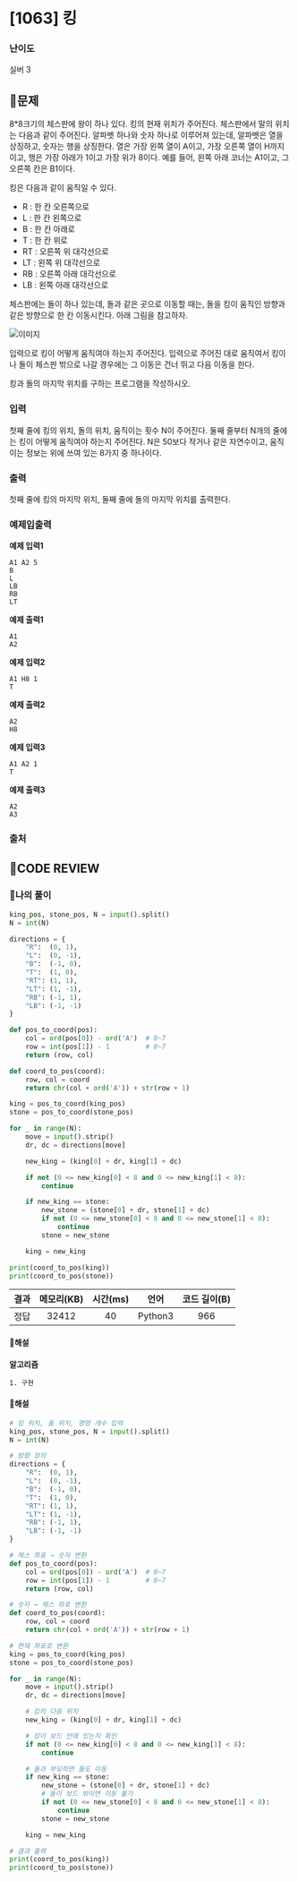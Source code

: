 # [1063] 킹

### **난이도**
실버 3
## **📝문제**
8*8크기의 체스판에 왕이 하나 있다. 킹의 현재 위치가 주어진다. 체스판에서 말의 위치는 다음과 같이 주어진다. 알파벳 하나와 숫자 하나로 이루어져 있는데, 알파벳은 열을 상징하고, 숫자는 행을 상징한다. 열은 가장 왼쪽 열이 A이고, 가장 오른쪽 열이 H까지 이고, 행은 가장 아래가 1이고 가장 위가 8이다. 예를 들어, 왼쪽 아래 코너는 A1이고, 그 오른쪽 칸은 B1이다.

킹은 다음과 같이 움직일 수 있다.

- R : 한 칸 오른쪽으로
- L : 한 칸 왼쪽으로
- B : 한 칸 아래로
- T : 한 칸 위로
- RT : 오른쪽 위 대각선으로
- LT : 왼쪽 위 대각선으로
- RB : 오른쪽 아래 대각선으로
- LB : 왼쪽 아래 대각선으로

체스판에는 돌이 하나 있는데, 돌과 같은 곳으로 이동할 때는, 돌을 킹이 움직인 방향과 같은 방향으로 한 칸 이동시킨다. 아래 그림을 참고하자.

![이미지](https://upload.acmicpc.net/259549ad-b275-48a1-91f7-197a7ce72a23/-/preview/)

입력으로 킹이 어떻게 움직여야 하는지 주어진다. 입력으로 주어진 대로 움직여서 킹이나 돌이 체스판 밖으로 나갈 경우에는 그 이동은 건너 뛰고 다음 이동을 한다.

킹과 돌의 마지막 위치를 구하는 프로그램을 작성하시오.
### **입력**
첫째 줄에 킹의 위치, 돌의 위치, 움직이는 횟수 N이 주어진다. 둘째 줄부터 N개의 줄에는 킹이 어떻게 움직여야 하는지 주어진다. N은 50보다 작거나 같은 자연수이고, 움직이는 정보는 위에 쓰여 있는 8가지 중 하나이다.
### **출력**
첫째 줄에 킹의 마지막 위치, 둘째 줄에 돌의 마지막 위치를 출력한다.
### **예제입출력**

**예제 입력1**

```
A1 A2 5
B
L
LB
RB
LT
```

**예제 출력1**

```
A1
A2
```

**예제 입력2**

```
A1 H8 1
T
```

**예제 출력2**

```
A2
H8
```

**예제 입력3**

```
A1 A2 1
T
```

**예제 출력3**

```
A2
A3
```

### **출처**

## **🧐CODE REVIEW**

### **🧾나의 풀이**

```python
king_pos, stone_pos, N = input().split()
N = int(N)

directions = {
    "R":  (0, 1),
    "L":  (0, -1),
    "B":  (-1, 0),
    "T":  (1, 0),
    "RT": (1, 1),
    "LT": (1, -1),
    "RB": (-1, 1),
    "LB": (-1, -1)
}

def pos_to_coord(pos):
    col = ord(pos[0]) - ord('A')  # 0~7
    row = int(pos[1]) - 1         # 0~7
    return (row, col)

def coord_to_pos(coord):
    row, col = coord
    return chr(col + ord('A')) + str(row + 1)

king = pos_to_coord(king_pos)
stone = pos_to_coord(stone_pos)

for _ in range(N):
    move = input().strip()
    dr, dc = directions[move]

    new_king = (king[0] + dr, king[1] + dc)

    if not (0 <= new_king[0] < 8 and 0 <= new_king[1] < 8):
        continue

    if new_king == stone:
        new_stone = (stone[0] + dr, stone[1] + dc)
        if not (0 <= new_stone[0] < 8 and 0 <= new_stone[1] < 8):
            continue
        stone = new_stone

    king = new_king

print(coord_to_pos(king))
print(coord_to_pos(stone))
```

결과	| 메모리(KB) |	시간(ms) |	언어 |	코드 길이(B)
:----:|:-----:|:-----:|:-----:|:--------:
정답|32412|40|Python3|966
#### **📝해설**

**알고리즘**
```
1. 구현
```

#### **📝해설**

```python
# 킹 위치, 돌 위치, 명령 개수 입력
king_pos, stone_pos, N = input().split()
N = int(N)

# 방향 정의
directions = {
    "R":  (0, 1),
    "L":  (0, -1),
    "B":  (-1, 0),
    "T":  (1, 0),
    "RT": (1, 1),
    "LT": (1, -1),
    "RB": (-1, 1),
    "LB": (-1, -1)
}

# 체스 좌표 → 숫자 변환
def pos_to_coord(pos):
    col = ord(pos[0]) - ord('A')  # 0~7
    row = int(pos[1]) - 1         # 0~7
    return (row, col)

# 숫자 → 체스 좌표 변환
def coord_to_pos(coord):
    row, col = coord
    return chr(col + ord('A')) + str(row + 1)

# 현재 좌표로 변환
king = pos_to_coord(king_pos)
stone = pos_to_coord(stone_pos)

for _ in range(N):
    move = input().strip()
    dr, dc = directions[move]

    # 킹의 다음 위치
    new_king = (king[0] + dr, king[1] + dc)

    # 킹이 보드 안에 있는지 확인
    if not (0 <= new_king[0] < 8 and 0 <= new_king[1] < 8):
        continue

    # 돌과 부딪히면 돌도 이동
    if new_king == stone:
        new_stone = (stone[0] + dr, stone[1] + dc)
        # 돌이 보드 밖이면 이동 불가
        if not (0 <= new_stone[0] < 8 and 0 <= new_stone[1] < 8):
            continue
        stone = new_stone

    king = new_king

# 결과 출력
print(coord_to_pos(king))
print(coord_to_pos(stone))
```